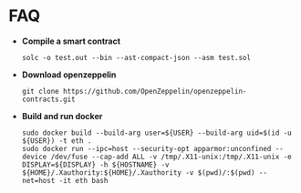 # FAQ

* **Compile a smart contract**
  ```
  solc -o test.out --bin --ast-compact-json --asm test.sol
  ```
* **Download openzeppelin**
  ```
  git clone https://github.com/OpenZeppelin/openzeppelin-contracts.git
  ```
* **Build and run docker**
  ```
  sudo docker build --build-arg user=${USER} --build-arg uid=$(id -u ${USER}) -t eth .
  sudo docker run --ipc=host --security-opt apparmor:unconfined --device /dev/fuse --cap-add ALL -v /tmp/.X11-unix:/tmp/.X11-unix -e DISPLAY=${DISPLAY} -h ${HOSTNAME} -v ${HOME}/.Xauthority:${HOME}/.Xauthority -v $(pwd)/:$(pwd) --net=host -it eth bash
  ```
